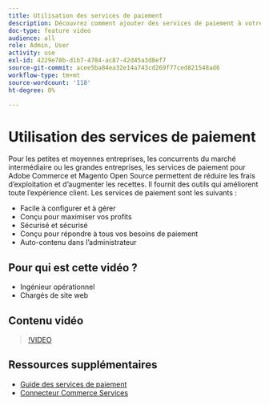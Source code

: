 ```yaml
---
title: Utilisation des services de paiement
description: Découvrez comment ajouter des services de paiement à votre boutique et réduire les frais généraux d’exploitation, augmenter les recettes et améliorer l’expérience complète des acheteurs.
doc-type: feature video
audience: all
role: Admin, User
activity: use
exl-id: 4229e78b-d1b7-4784-ac87-42d45a3d8ef7
source-git-commit: acee5ba84ea32e14a743cd269f77ced821548ad6
workflow-type: tm+mt
source-wordcount: '118'
ht-degree: 0%

---
```


# Utilisation des services de paiement

Pour les petites et moyennes entreprises, les concurrents du marché intermédiaire ou les grandes entreprises, les services de paiement pour Adobe Commerce et Magento Open Source permettent de réduire les frais d’exploitation et d’augmenter les recettes. Il fournit des outils qui améliorent toute l’expérience client. Les services de paiement sont les suivants :

- Facile à configurer et à gérer
- Conçu pour maximiser vos profits
- Sécurisé et sécurisé
- Conçu pour répondre à tous vos besoins de paiement
- Auto-contenu dans l’administrateur

## Pour qui est cette vidéo ?

- Ingénieur opérationnel
- Chargés de site web

## Contenu vidéo

>[!VIDEO](https://video.tv.adobe.com/v/343990?quality=12&learn=on)

## Ressources supplémentaires

- [Guide des services de paiement](https://experienceleague.adobe.com/docs/commerce-merchant-services/payment-services/guide-overview.html)
- [Connecteur Commerce Services](https://experienceleague.adobe.com/docs/commerce-merchant-services/user-guides/saas.html)
